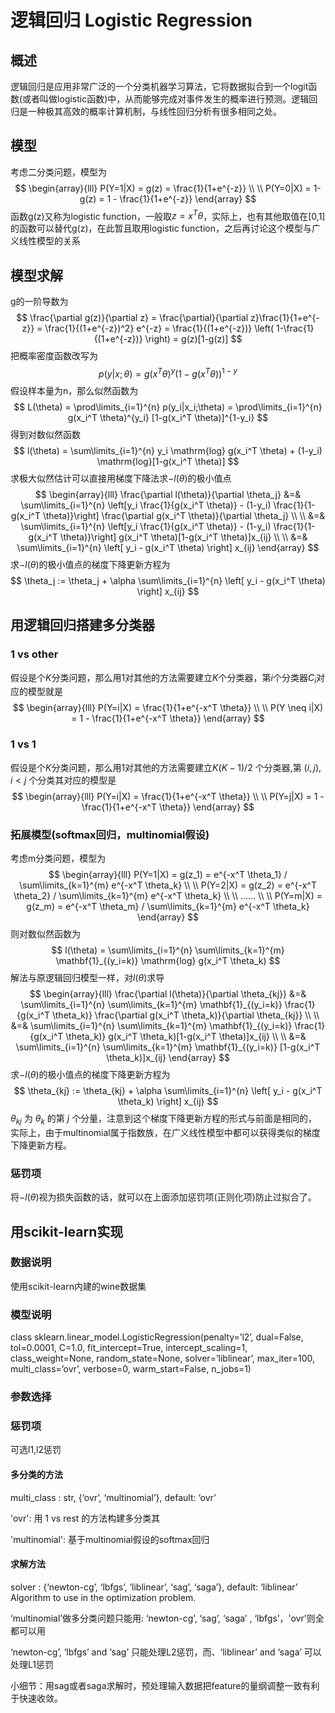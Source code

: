 # 逻辑回归 Logistic Regression

## 概述
逻辑回归是应用非常广泛的一个分类机器学习算法，它将数据拟合到一个logit函数(或者叫做logistic函数)中，从而能够完成对事件发生的概率进行预测。逻辑回归是一种极其高效的概率计算机制，与线性回归分析有很多相同之处。

## 模型
考虑二分类问题，模型为
$$
\begin{array}{lll}
P(Y=1|X) = g(z) = \frac{1}{1+e^{-z}} \\ \\
P(Y=0|X) = 1-g(z) = 1 - \frac{1}{1+e^{-z}}
\end{array}
$$ 函数g(z)又称为logistic function，一般取$z=x^T \theta$，实际上，也有其他取值在[0,1]的函数可以替代g(z)，在此暂且取用logistic function，之后再讨论这个模型与广义线性模型的关系

## 模型求解
g的一阶导数为
$$
\frac{\partial g(z)}{\partial z} = \frac{\partial}{\partial z}\frac{1}{1+e^{-z}} = \frac{1}{(1+e^{-z})^2} e^{-z} = \frac{1}{(1+e^{-z})} \left( 1-\frac{1}{(1+e^{-z})} \right) = g(z)[1-g(z)]
$$ 把概率密度函数改写为
$$
p(y|x;\theta) = g(x^T \theta)^y (1-g(x^T \theta))^{1-y}
$$ 假设样本量为n，那么似然函数为
$$
L(\theta) = \prod\limits_{i=1}^{n} p(y_i|x_i;\theta) = \prod\limits_{i=1}^{n} g(x_i^T \theta)^{y_i} [1-g(x_i^T \theta)]^{1-y_i}
$$ 得到对数似然函数
$$
l(\theta) = \sum\limits_{i=1}^{n} y_i \mathrm{log} g(x_i^T \theta) + (1-y_i) \mathrm{log}[1-g(x_i^T \theta)]
$$ 求极大似然估计可以直接用梯度下降法求$-l(\theta)$的极小值点
$$
\begin{array}{lll}
\frac{\partial l(\theta)}{\partial \theta_j} &=& \sum\limits_{i=1}^{n} \left[y_i \frac{1}{g(x_i^T \theta)} - (1-y_i) \frac{1}{1-g(x_i^T \theta)}\right] \frac{\partial g(x_i^T \theta)}{\partial \theta_j} \\ \\
&=& \sum\limits_{i=1}^{n} \left[y_i \frac{1}{g(x_i^T \theta)} - (1-y_i) \frac{1}{1-g(x_i^T \theta)}\right] g(x_i^T \theta)[1-g(x_i^T \theta)]x_{ij} \\ \\
&=& \sum\limits_{i=1}^{n} \left[ y_i - g(x_i^T \theta) \right] x_{ij}
\end{array}
$$ 求$-l(\theta)$的极小值点的梯度下降更新方程为
$$
\theta_j := \theta_j + \alpha \sum\limits_{i=1}^{n} \left[ y_i - g(x_i^T \theta) \right] x_{ij}
$$

## 用逻辑回归搭建多分类器
### 1 vs other
假设是个$K$分类问题，那么用1对其他的方法需要建立$K$个分类器，第$i$个分类器$C_i$对应的模型就是
$$
\begin{array}{lll}
P(Y=i|X) = \frac{1}{1+e^{-x^T \theta}} \\ \\
P(Y \neq i|X) = 1 - \frac{1}{1+e^{-x^T \theta}}
\end{array}
$$
### 1 vs 1
假设是个$K$分类问题，那么用1对其他的方法需要建立$K(K-1)/2$ 个分类器,第 $(i,j) ,i<j$ 个分类其对应的模型是
$$
\begin{array}{lll}
P(Y=i|X) = \frac{1}{1+e^{-x^T \theta}} \\ \\
P(Y=j|X) = 1 - \frac{1}{1+e^{-x^T \theta}}
\end{array}
$$
### 拓展模型(softmax回归，multinomial假设)
考虑m分类问题，模型为
$$
\begin{array}{lll}
P(Y=1|X) = g(z_1) = e^{-x^T \theta_1} / \sum\limits_{k=1}^{m} e^{-x^T \theta_k} \\ \\
P(Y=2|X) = g(z_2) = e^{-x^T \theta_2} / \sum\limits_{k=1}^{m} e^{-x^T \theta_k} \\ \\
...... \\ \\
P(Y=m|X) = g(z_m) = e^{-x^T \theta_m} / \sum\limits_{k=1}^{m} e^{-x^T \theta_k}
\end{array}
$$ 则对数似然函数为
$$
l(\theta) = \sum\limits_{i=1}^{n} \sum\limits_{k=1}^{m} \mathbf{1}_{(y_i=k)} \mathrm{log}  g(x_i^T \theta_k)
$$ 解法与原逻辑回归模型一样，对$l(\theta)$求导
$$
\begin{array}{lll}
\frac{\partial l(\theta)}{\partial \theta_{kj}} &=& \sum\limits_{i=1}^{n} \sum\limits_{k=1}^{m} \mathbf{1}_{(y_i=k)} \frac{1}{g(x_i^T \theta_k)}  \frac{\partial g(x_i^T \theta_k)}{\partial \theta_{kj}} \\ \\
&=& \sum\limits_{i=1}^{n} \sum\limits_{k=1}^{m} \mathbf{1}_{(y_i=k)} \frac{1}{g(x_i^T \theta_k)} g(x_i^T \theta_k)[1-g(x_i^T \theta)]x_{ij} \\ \\
&=& \sum\limits_{i=1}^{n} \sum\limits_{k=1}^{m} \mathbf{1}_{(y_i=k)} [1-g(x_i^T \theta_k)]x_{ij}
\end{array}
$$ 求$-l(\theta)$的极小值点的梯度下降更新方程为
$$
\theta_{kj} := \theta_{kj} + \alpha \sum\limits_{i=1}^{n} \left[ y_i - g(x_i^T \theta_k) \right] x_{ij}
$$ $\theta_{kj}$ 为 $\theta_k$ 的第 $j$ 个分量，注意到这个梯度下降更新方程的形式与前面是相同的，实际上，由于multinomial属于指数族，在广义线性模型中都可以获得类似的梯度下降更新方程。

### 惩罚项
将$-l(\theta)$视为损失函数的话，就可以在上面添加惩罚项(正则化项)防止过拟合了。

## 用scikit-learn实现

### 数据说明
使用scikit-learn内建的wine数据集

### 模型说明
class sklearn.linear_model.LogisticRegression(penalty=’l2’, dual=False, tol=0.0001, C=1.0, fit_intercept=True, intercept_scaling=1, class_weight=None, random_state=None, solver=’liblinear’, max_iter=100, multi_class=’ovr’, verbose=0, warm_start=False, n_jobs=1)

### 参数选择

### 惩罚项
可选l1,l2惩罚

#### 多分类的方法
multi_class : str, {‘ovr’, ‘multinomial’}, default: ‘ovr’

'ovr': 用 1 vs rest 的方法构建多分类其

'multinomial': 基于multinomial假设的softmax回归

#### 求解方法
solver : {‘newton-cg’, ‘lbfgs’, ‘liblinear’, ‘sag’, ‘saga’}, default: ‘liblinear’ Algorithm to use in the optimization problem.

‘multinomial’做多分类问题只能用: ‘newton-cg’, ‘sag’, ‘saga’ , ‘lbfgs’，'ovr'则全都可以用

‘newton-cg’, ‘lbfgs’ and ‘sag’ 只能处理L2惩罚，而、‘liblinear’ and ‘saga’ 可以处理L1惩罚

小细节：用sag或者saga求解时，预处理输入数据把feature的量纲调整一致有利于快速收敛。